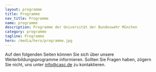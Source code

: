 ```yaml
---
layout: programme
title: Programme
nav_title: Programme
name: programme
description: Programme der Universität der Bundeswehr München
category: programme
tagline: Programme
hero: /media/hero/programme.jpg
---
```



Auf den folgenden Seiten können Sie sich über unsere Weiterbildungsprogramme informieren. Sollten Sie Fragen haben, zögern Sie nicht, uns unter <a href="mailto:info@casc.de">info@casc.de</a> zu kontaktieren.



